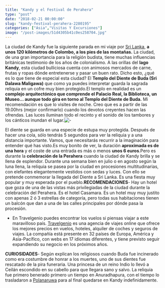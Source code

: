 ```yaml
---
title: "Kandy y el Festival de Perahera"
type: "post"
date: "2018-02-21 00:00:00"
slug: "kandy-festival-perahera-2280195"
categories: ["Asia","Visitas Y Excursiones"]
image: "/post-images/51d4305b41c0es258704.jpg"
---
```


La ciudad de Kandy fue la siguiente parada en mi viaje por [Sri Lanka](http://www.missviajes.com/sri-lanka-pais-eterna-sonrisa-2272853/), **a unos 120 kilómetros de Colombo, a los pies de las montañas.** La ciudad, de una gran importancia para la religión budista, tiene muchas influencias británicas testimonio de los años de colonialismo. A las orillas del **lago Kandy**, esta ciudad bulliciosa cuenta con animosos mercados de carne, frutas y ropas dónde entretenerse y pasar un buen rato. Dicho esto, ¿qué es lo que tiene de especial esta ciudad? El **Templo del Diente de Buda (Sri Dalawa Maligawa)** que como ya puedes interpretar guarda la sagrada reliquia en un cofre muy bien protegido.El templo en realidad es un **complejo arquitectónico que comprende el Palacio Real, la Biblioteca, un Museo... aunque todo gira en torno al Templo del Diente de Buda.** Mi recomendación es que lo visites de noche. Creo que es a partir de las 19.00hrs (mejor confirmarlo) cuando los devotos creyentes hacen las ofrendas. Las luces iluminan todo el recinto y el sonido de los tambores y los cánticos inundan el lugar.![ - ](/post-images/51d4305b41c0es258704.jpg "vistas de Kandy desde el hotel Casamara by missviajes")  
  
   
  
El diente se guarda en una especie de estupa muy protegida. Después de hacer una cola, sólo tendrás 5 segundos para ver la reliquia y a una distancia importante. Vamos, que necesitarás recurrir a la imaginación para entender qué has visto.Es muy bonito de ver, la duración **aproximada es de una hora** y el coste de una entrada es más o menos **unos 6 euros**.Pero es durante la **celebración de la Perahera** cuando la ciudad de Kandy brilla y se llena de esplendor. Durante una semana bien en julio o en agosto según la luna llena, la reliquia se pasea por la ciudad en procesiones multitudinarias, con elefantes elegantemente vestidos con sedas y luces. Con ello se pretende conmemorar la llegada del Diente a Sri Lanka. Es una fiesta muy popular y muy esperada por el pueblo.**RECOMENDACIONES**- Hay un hotel que goza de una de las vistas más privilegiadas de la ciudad durante la celebración del Perahera. Es el hotel Casamara. Es un hotel muy muy justito con apenas 2 ó 3 estrellas de categoría, pero todas sus habitaciones tienen un balcón que dan a una de las calles principales por dónde pasa la procesión.
- En Travelgenio puedes encontrar los vuelos si piensas viajar a este maravilloso país. [Travelgenio](https://www.upitravel.com/travelgenio-una-agencia-de-confianza-en-la-red/389/) es una agencia de viajes online que ofrece los mejores precios en vuelos, hoteles, alquiler de coches y seguros de viajes. La compañía está presente en 32 países de Europa, América y Asia-Pacífico, con webs en 17 idiomas diferentes, y tiene previsto seguir expandiendo su negocio en los próximos años.

**CURIOSIDADES**- Según explican los religiosos cuando Buda fue incinerado como era costumbre de honrar a los muertes, uno de sus dientes fue rescatado de la pira funeraria. Una princesa de un reino Indio lo llevó a Ceilán escondido en su cabello para que llegara sano y salvo. La reliquia fue primero benerado primero un tiempo en Anuradhapura, con el tiempo lo trasladaron a [Polanaruwa](http://www.missviajes.com/polonnaruwa-budas-gal-vihara-2275587/) para al final quedarse en Kandy indefinidamente.